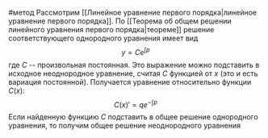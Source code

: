 #метод
Рассмотрим [[Линейное уравнение первого порядка|линейное уравнение первого порядка]]. По [[Теорема об общем решении линейного уравнения первого порядка|теореме]] решение соответствующего однородного уравнения имеет вид
$$y = Ce^{\int p}$$
где $C$ -- произвольная постоянная. Это выражение можно подставить в исходное неоднородное уравнение, считая $C$ функцией от $x$ (это и есть вариация постоянной). Получается уравнение относительно функции $C(x)$:
$$C(x)' = qe^{-\int p}$$
Если найденную функцию $C$ подставить в общее решение однородного уравнения, то получим общее решение неоднородного уравнения
